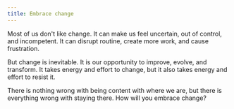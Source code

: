 ```yaml
---
title: Embrace change
---
```


Most of us don't like change. It can make us feel uncertain, out of control, and incompetent. It can disrupt routine, create more work, and cause frustration.

But change is inevitable. It is our opportunity to improve, evolve, and transform. It takes energy and effort to change, but it also takes energy and effort to resist it.

There is nothing wrong with being content with where we are, but there is everything wrong with staying there. How will you embrace change?
